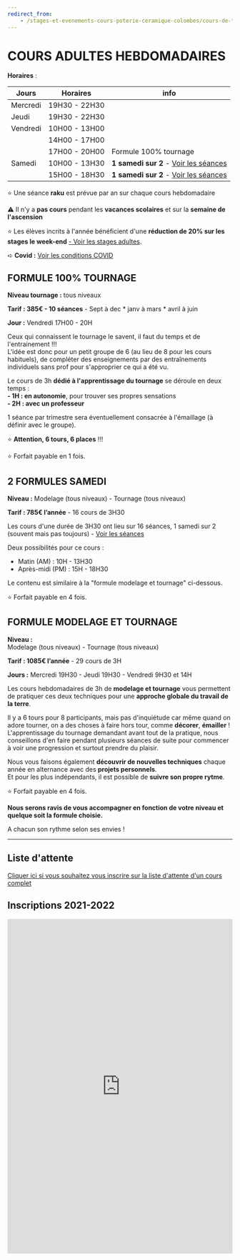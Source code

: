 ```yaml
---
redirect_from:
    - /stages-et-evenements-cours-poterie-ceramique-colombes/cours-de-tournage-uniquement/
---
```

# COURS ADULTES HEBDOMADAIRES   
**Horaires** :  

| Jours    | Horaires      | info          |
| -------- | ------------- | ------------- |
| Mercredi | 19H30 - 22H30 |               |
| Jeudi    | 19H30 - 22H30 |               |
| Vendredi | 10H00 - 13H00 |               |
|          | 14H00 - 17H00 |               |
|          | 17H00 - 20H00 | Formule 100% tournage |
| Samedi   | 10H00 - 13H30 |**1 samedi sur 2** - [Voir les séances](samedi.md) |
|   | 15H00 - 18H30 |**1 samedi sur 2** - [Voir les séances](samedi.md)  |


:star: Une séance **raku** est prévue par an sur chaque cours hebdomadaire  

:warning: Il n'y a **pas cours** pendant les **vacances scolaires** et sur la **semaine de l'ascension**  

:star: Les élèves incrits à l'année bénéficient d'une **réduction de 20% sur les stages le week-end** [ - Voir les stages adultes](stages_adultes.md).   
  
➪ **Covid :** [Voir les conditions COVID](covid)    

## FORMULE 100% TOURNAGE  

**Niveau tournage :** tous niveaux  

**Tarif : 385€ - 10 séances** - Sept à dec * janv à mars * avril à juin  

**Jour :** Vendredi 17H00 - 20H

Ceux qui connaissent le tournage le savent, il faut du temps et de l'entrainement !!!  
L'idée est donc pour un petit groupe de 6 (au lieu de 8 pour les cours habituels), de compléter des enseignements par des entraînements individuels sans prof pour s'approprier ce qui a été vu.  
  
Le cours de 3h **dédié à l'apprentissage du tournage** se déroule en deux temps :  
**- 1H : en autonomie**, pour trouver ses propres sensations   
**- 2H : avec un professeur**  

1 séance par trimestre sera éventuellement consacrée à l'émaillage (à définir avec le groupe).

:star: **Attention, 6 tours, 6 places** !!!  

:star: Forfait payable en 1 fois.  

  
  
## 2 FORMULES SAMEDI   
**Niveau :**  Modelage (tous niveaux) - Tournage (tous niveaux)  

**Tarif : 785€ l’année** - 16 cours de 3H30  

Les cours d'une durée de 3H30 ont lieu sur 16 séances, 1 samedi sur 2 (souvent mais pas toujours) - [Voir les séances](samedi.md)  
  
Deux possibilités pour ce cours :  
- Matin (AM) : 10H - 13H30  
- Après-midi (PM) : 15H - 18H30  
  
Le contenu est similaire à la "formule modelage et tournage" ci-dessous.  


:star: Forfait payable en 4 fois.  

  
  
## FORMULE MODELAGE ET TOURNAGE  

**Niveau :**  
Modelage (tous niveaux) - Tournage (tous niveaux)  

**Tarif : 1085€ l’année** - 29 cours de 3H  

**Jours :** Mercredi 19H30 - Jeudi 19H30 - Vendredi 9H30 et 14H

Les cours hebdomadaires de 3h de **modelage et tournage** vous permettent de pratiquer ces deux techniques pour une **approche globale du travail de la terre**.  

Il y a 6 tours pour 8 participants, mais pas d'inquiétude car même quand on adore tourner, on a des choses à faire hors tour, comme **décorer**, **émailler** !  
L'apprentissage du tournage demandant avant tout de la pratique, nous conseillons d'en faire pendant plusieurs séances de suite pour commencer à voir une progression et surtout prendre du plaisir.  

Nous vous faisons également **découvrir de nouvelles techniques** chaque année en alternance avec des **projets personnels**.  
Et pour les plus indépendants, il est possible de **suivre son propre rytme**.  


:star: Forfait payable en 4 fois.  


**Nous serons ravis de vous accompagner en fonction de votre niveau et quelque soit la formule choisie.**  



A chacun son rythme selon ses envies !  

---
## Liste d'attente
[Cliquer ici si vous souhaitez vous inscrire sur la liste d'attente d'un cours complet](https://docs.google.com/forms/d/e/1FAIpQLScDnAGxa7UlusJ0sVcahW_FnYDXCc4BQsAE5W8vGXzb9_z4pg/viewform?entry.1318731939&entry.625861564&entry.1682638982&entry.1661862399&entry.635975601)  

## Inscriptions 2021-2022  

<iframe id="haWidget" allowtransparency="true" scrolling="auto" src="https://www.helloasso.com/associations/fans-de-terre/evenements/new-inscriptions-adultes-2021-2022/widget" style="width: 100%; height: 750px; border: none;" ></iframe>






